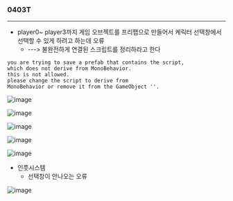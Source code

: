 ### 0403T  
---  

- player0~ player3까지 게임 오브젝트를 프리팹으로 만들어서 케릭터 선택창에서 선택할 수 있게 하려고 하는데 오류
  - ---> 불완전하게 연결된 스크립트를 정리하라고 한다
```
you are trying to save a prefab that contains the script, 
which does not derive from MonoBehavior.
this is not allowed.
please change the script to derive from
MonoBehavior or remove it from the GameObject ''.
```
![image](https://github.com/s8st/20240320FinalProject/assets/153998744/8c887aa2-20de-4b5d-b5de-d417dc3e91a3)

![image](https://github.com/s8st/20240320FinalProject/assets/153998744/19769a14-2138-4103-92ca-644614e2a408)

![image](https://github.com/s8st/20240320FinalProject/assets/153998744/1fa2efed-4837-48d1-a2ea-594dfbbdd6fa)

![image](https://github.com/s8st/20240320FinalProject/assets/153998744/2f3d5b4e-ba30-41f4-bd2c-8fbf6df44b1c)


![image](https://github.com/s8st/20240320FinalProject/assets/153998744/12f87b80-b9ec-42d9-b5a3-3d019e75a810)


- 인풋시스템
  - 선택창이 안나오는 오류

![image](https://github.com/s8st/20240320FinalProject/assets/153998744/a2f60868-151a-4d4d-a569-d90b3738401f)
